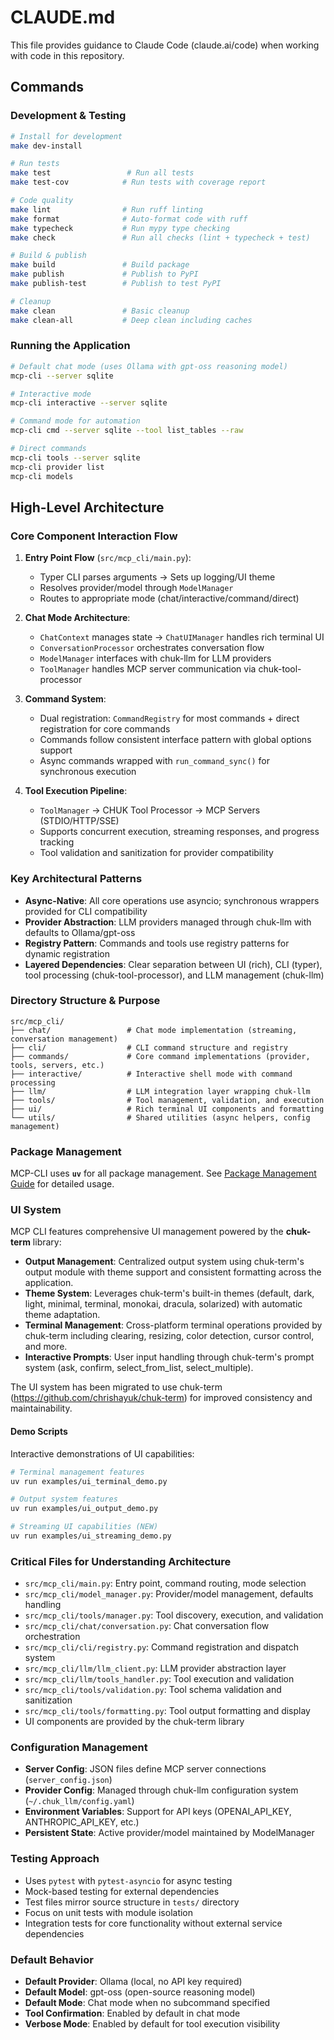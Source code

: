 # CLAUDE.md

This file provides guidance to Claude Code (claude.ai/code) when working with code in this repository.

## Commands

### Development & Testing
```bash
# Install for development
make dev-install

# Run tests
make test                 # Run all tests
make test-cov            # Run tests with coverage report

# Code quality
make lint                # Run ruff linting
make format              # Auto-format code with ruff
make typecheck           # Run mypy type checking
make check               # Run all checks (lint + typecheck + test)

# Build & publish
make build               # Build package
make publish             # Publish to PyPI
make publish-test        # Publish to test PyPI

# Cleanup
make clean               # Basic cleanup
make clean-all           # Deep clean including caches
```

### Running the Application
```bash
# Default chat mode (uses Ollama with gpt-oss reasoning model)
mcp-cli --server sqlite

# Interactive mode
mcp-cli interactive --server sqlite

# Command mode for automation
mcp-cli cmd --server sqlite --tool list_tables --raw

# Direct commands
mcp-cli tools --server sqlite
mcp-cli provider list
mcp-cli models
```

## High-Level Architecture

### Core Component Interaction Flow

1. **Entry Point Flow** (`src/mcp_cli/main.py`):
   - Typer CLI parses arguments → Sets up logging/UI theme
   - Resolves provider/model through `ModelManager`
   - Routes to appropriate mode (chat/interactive/command/direct)

2. **Chat Mode Architecture**:
   - `ChatContext` manages state → `ChatUIManager` handles rich terminal UI
   - `ConversationProcessor` orchestrates conversation flow
   - `ModelManager` interfaces with chuk-llm for LLM providers
   - `ToolManager` handles MCP server communication via chuk-tool-processor

3. **Command System**:
   - Dual registration: `CommandRegistry` for most commands + direct registration for core commands
   - Commands follow consistent interface pattern with global options support
   - Async commands wrapped with `run_command_sync()` for synchronous execution

4. **Tool Execution Pipeline**:
   - `ToolManager` → CHUK Tool Processor → MCP Servers (STDIO/HTTP/SSE)
   - Supports concurrent execution, streaming responses, and progress tracking
   - Tool validation and sanitization for provider compatibility

### Key Architectural Patterns

- **Async-Native**: All core operations use asyncio; synchronous wrappers provided for CLI compatibility
- **Provider Abstraction**: LLM providers managed through chuk-llm with defaults to Ollama/gpt-oss
- **Registry Pattern**: Commands and tools use registry patterns for dynamic registration
- **Layered Dependencies**: Clear separation between UI (rich), CLI (typer), tool processing (chuk-tool-processor), and LLM management (chuk-llm)

### Directory Structure & Purpose

```
src/mcp_cli/
├── chat/                 # Chat mode implementation (streaming, conversation management)
├── cli/                  # CLI command structure and registry
├── commands/             # Core command implementations (provider, tools, servers, etc.)
├── interactive/          # Interactive shell mode with command processing
├── llm/                  # LLM integration layer wrapping chuk-llm
├── tools/                # Tool management, validation, and execution
├── ui/                   # Rich terminal UI components and formatting
└── utils/                # Shared utilities (async helpers, config management)
```

### Package Management

MCP-CLI uses **`uv`** for all package management. See [Package Management Guide](./docs/PACKAGE_MANAGEMENT.md) for detailed usage.

### UI System

MCP CLI features comprehensive UI management powered by the **chuk-term** library:

- **Output Management**: Centralized output system using chuk-term's output module with theme support and consistent formatting across the application.
- **Theme System**: Leverages chuk-term's built-in themes (default, dark, light, minimal, terminal, monokai, dracula, solarized) with automatic theme adaptation.
- **Terminal Management**: Cross-platform terminal operations provided by chuk-term including clearing, resizing, color detection, cursor control, and more.
- **Interactive Prompts**: User input handling through chuk-term's prompt system (ask, confirm, select_from_list, select_multiple).

The UI system has been migrated to use chuk-term (https://github.com/chrishayuk/chuk-term) for improved consistency and maintainability.

#### Demo Scripts

Interactive demonstrations of UI capabilities:

```bash
# Terminal management features
uv run examples/ui_terminal_demo.py

# Output system features  
uv run examples/ui_output_demo.py

# Streaming UI capabilities (NEW)
uv run examples/ui_streaming_demo.py
```


### Critical Files for Understanding Architecture

- `src/mcp_cli/main.py`: Entry point, command routing, mode selection
- `src/mcp_cli/model_manager.py`: Provider/model management, defaults handling  
- `src/mcp_cli/tools/manager.py`: Tool discovery, execution, and validation
- `src/mcp_cli/chat/conversation.py`: Chat conversation flow orchestration
- `src/mcp_cli/cli/registry.py`: Command registration and dispatch system
- `src/mcp_cli/llm/llm_client.py`: LLM provider abstraction layer
- `src/mcp_cli/llm/tools_handler.py`: Tool execution and validation
- `src/mcp_cli/tools/validation.py`: Tool schema validation and sanitization
- `src/mcp_cli/tools/formatting.py`: Tool output formatting and display
- UI components are provided by the chuk-term library

### Configuration Management

- **Server Config**: JSON files define MCP server connections (`server_config.json`)
- **Provider Config**: Managed through chuk-llm configuration system (`~/.chuk_llm/config.yaml`)
- **Environment Variables**: Support for API keys (OPENAI_API_KEY, ANTHROPIC_API_KEY, etc.)
- **Persistent State**: Active provider/model maintained by ModelManager

### Testing Approach

- Uses `pytest` with `pytest-asyncio` for async testing
- Mock-based testing for external dependencies
- Test files mirror source structure in `tests/` directory
- Focus on unit tests with module isolation
- Integration tests for core functionality without external service dependencies

### Default Behavior

- **Default Provider**: Ollama (local, no API key required)
- **Default Model**: gpt-oss (open-source reasoning model)
- **Default Mode**: Chat mode when no subcommand specified
- **Tool Confirmation**: Enabled by default in chat mode
- **Verbose Mode**: Enabled by default for tool execution visibility